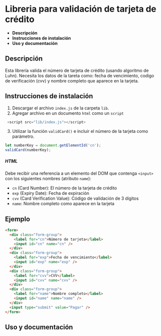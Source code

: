 # Libreria para validación de tarjeta de crédito
* **Descripción**  
* **Instrucciones de instalación**  
* **Uso y documentación**  

## Descripción
Esta librería valida el número de tarjeta de crédito (usando algoritmo de Luhn). Necesita los datos de la tareta como: fecha de vencimiento, codigo de verificación (cvv) y nombre completo que aparece en la tarjeta.

##  Instrucciones de instalación
1. Descargar el archivo `index.js` de la carpeta `lib`.
2. Agregar archivo en un documento `html` como un `script`
 
```js
 <script src="lib/index.js"></script>
 ```

3. Utilizar la función `validCard()` e incluir el número de la tarjeta como parámetro.
```js
let numberKey = document.getElementId('cn');
validCard(numberKey);
 ```
 
 ##### HTML
 
Debe recibir una referencia a un elemento del DOM que contenga
`<input>` con los siguientes nombres (atributo `name`):

* `cn` (Card Number): El número de la tarjeta de crédito
* `exp` (Expiry Date): Fecha de expiración
* `cvv` (Card Verification Value): Código de validación de 3 dígitos
* `name`: Nombre completo como aparece en la tarjeta

## Ejemplo

```html
<form>
  <div class="form-group">
    <label for="cn">Número de tarjeta</label>
    <input id="cn" name="cn" />
  </div>
  <div class="form-group">
    <label for="exp">Fecha de vencimiento</label>
    <input id="exp" name="exp" />
  </div>
  <div class="form-group">
    <label for="cvv">CVV</label>
    <input id="cvv" name="cvv" />
  </div>
  <div class="form-group">
    <label for="name">Nombre completo</label>
    <input id="name" name="name" />
  </div>
  <input type="submit" value="Pagar" />
</form>
```
## Uso y documentación


